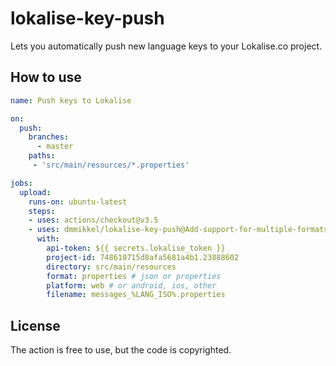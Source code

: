 # lokalise-key-push

Lets you automatically push new language keys to your Lokalise.co project.

## How to use
```yaml
name: Push keys to Lokalise

on:
  push:
    branches:
      - master
    paths:
     - 'src/main/resources/*.properties'

jobs:
  upload:
    runs-on: ubuntu-latest
    steps:
    - uses: actions/checkout@v3.5
    - uses: dmmikkel/lokalise-key-push@Add-support-for-multiple-formats
      with:
        api-token: ${{ secrets.lokalise_token }}
        project-id: 748610715d8afa5681a4b1.23888602
        directory: src/main/resources
        format: properties # json or properties
        platform: web # or android, ios, other
        filename: messages_%LANG_ISO%.properties

```

## License

The action is free to use, but the code is copyrighted.
